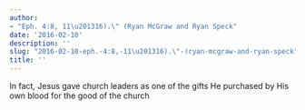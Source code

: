 ```yaml
---
author:
- "Eph. 4:8, 11\u201316).\" (Ryan McGraw and Ryan Speck"
date: '2016-02-10'
description: ''
slug: "2016-02-10-eph.-4:8,-11\u201316).\"-(ryan-mcgraw-and-ryan-speck"
title: ''
---
```

In fact, Jesus gave church leaders as one of the gifts He purchased by His own blood for the good of the church



